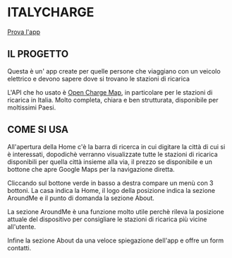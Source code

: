 # ITALYCHARGE

[Prova l'app](https://italycharge.netlify.app/)

## IL PROGETTO

Questa è un' app create per quelle persone che viaggiano con un veicolo elettrico e devono sapere dove si trovano le stazioni di ricarica

L'API che ho usato è [Open Charge Map](https://openchargemap.org/site/develop/api#/), in particolare per le stazioni di ricarica in Italia. Molto completa, chiara e ben strutturata, disponibile per moltissimi Paesi.

## COME SI USA

All'apertura della Home c'è la barra di ricerca in cui digitare la città di cui si è interessati, dopodichè verranno visualizzate tutte le stazioni di ricarica disponibili per quella città insieme alla via, il prezzo se disponibile e un bottone che apre Google Maps per la navigazione diretta.

Cliccando sul bottone verde in basso a destra compare un menù con 3 bottoni. La casa indica la Home, il logo della posizione indica la sezione AroundMe e il punto di domanda la sezione About.

La sezione AroundMe è una funzione molto utile perchè rileva la posizione attuale del dispositivo per consigliare le stazioni di ricarica più vicine all'utente.

Infine la sezione About da una veloce spiegazione dell'app e offre un form contatti.
